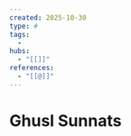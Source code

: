 ```yaml
---
created: 2025-10-30
type: #
tags:
  - 
hubs:
  - "[[]]"
references:
  - "[[@]]"
---
```


# Ghusl Sunnats

